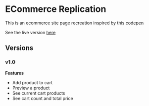 # ECommerce Replication

This is an ecommerce site page recreation inspired by this [codepen](https://codepen.io/RSH87/pen/RagqEv)

See the live version [here](ecommerce.xstrafez.now.sh)

## Versions

### v1.0

**Features**

- Add product to cart
- Preview a product
- See current cart products
- See cart count and total price
